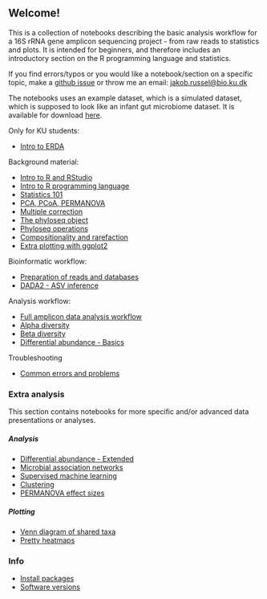 ## Welcome!

This is a collection of notebooks describing the basic analysis workflow for a 16S rRNA gene amplicon sequencing project - from raw reads to statistics and plots. It is intended for beginners, and therefore includes an introductory section on the R programming language and statistics.

If you find errors/typos or you would like a notebook/section on a specific topic, make a [github issue](https://github.com/microucph/amplicon_data_analysis/issues) or throw me an email: jakob.russel@bio.ku.dk

The notebooks uses an example dataset, which is a simulated dataset, which is supposed to look like an infant gut microbiome dataset. It is available for download [here](https://github.com/microucph/amplicon_data_analysis/raw/master/data/physeq.RData).

Only for KU students:
* [Intro to ERDA](html/ERDA.html)

Background material:
* [Intro to R and RStudio](html/Rstudio.html)
* [Intro to R programming language](html/R.html)
* [Statistics 101](html/stats.html)
* [PCA, PCoA, PERMANOVA](html/pca.html)
* [Multiple correction](html/multi.html)
* [The phyloseq object](html/phyloseq_object.html)
* [Phyloseq operations](html/phyloseq_operations.html)
* [Compositionality and rarefaction](html/compositionality.html)
* [Extra plotting with ggplot2](html/ggplot2.html)

Bioinformatic workflow:
* [Preparation of reads and databases](html/prepare.html)
* [DADA2 - ASV inference](html/dada2.html)

Analysis workflow:
* [Full amplicon data analysis workflow](html/workflow.html)
* [Alpha diversity](html/alpha.html)
* [Beta diversity](html/beta.html)
* [Differential abundance - Basics](html/da.html)

Troubleshooting
* [Common errors and problems](html/errors.html)

### Extra analysis
This section contains notebooks for more specific and/or advanced data presentations or analyses. 

##### Analysis
* [Differential abundance - Extended](html/da2.html)
* [Microbial association networks](html/network.html)
* [Supervised machine learning](html/superlearn.html)
* [Clustering](html/cluster.html)
* [PERMANOVA effect sizes](html/omegasq.html)

##### Plotting
* [Venn diagram of shared taxa](html/venn.html)
* [Pretty heatmaps](html/pheatmap.html)

### Info
* [Install packages](html/packages.html)
* [Software versions](html/versions.html)


